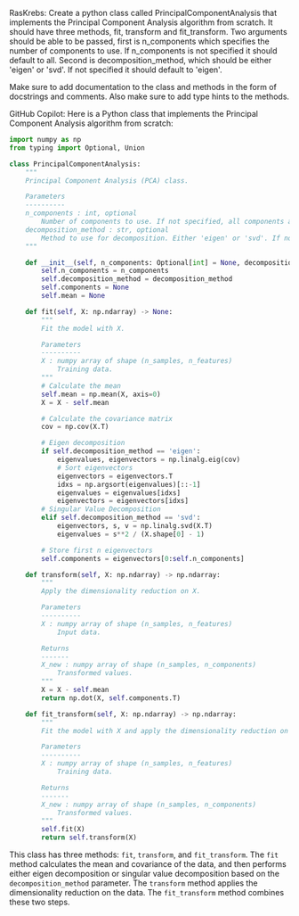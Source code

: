 RasKrebs: Create a python class called PrincipalComponentAnalysis that implements the Principal Component Analysis algorithm from scratch. It should have three methods, fit, transform and fit_transform. Two arguments should be able to be passed, first is n_components which specifies the number of components to use. If n_components is not specified it should default to all. Second is decomposition_method, which should be either 'eigen' or 'svd'. If not specified it should default to 'eigen'.

Make sure to add documentation to the class and methods in the form of docstrings and comments. Also make sure to add type hints to the methods.

GitHub Copilot: Here is a Python class that implements the Principal Component Analysis algorithm from scratch:

```python
import numpy as np
from typing import Optional, Union

class PrincipalComponentAnalysis:
    """
    Principal Component Analysis (PCA) class.

    Parameters
    ----------
    n_components : int, optional
        Number of components to use. If not specified, all components are used.
    decomposition_method : str, optional
        Method to use for decomposition. Either 'eigen' or 'svd'. If not specified, 'eigen' is used.
    """

    def __init__(self, n_components: Optional[int] = None, decomposition_method: Optional[str] = 'eigen'):
        self.n_components = n_components
        self.decomposition_method = decomposition_method
        self.components = None
        self.mean = None

    def fit(self, X: np.ndarray) -> None:
        """
        Fit the model with X.

        Parameters
        ----------
        X : numpy array of shape (n_samples, n_features)
            Training data.
        """
        # Calculate the mean
        self.mean = np.mean(X, axis=0)
        X = X - self.mean

        # Calculate the covariance matrix
        cov = np.cov(X.T)

        # Eigen decomposition
        if self.decomposition_method == 'eigen':
            eigenvalues, eigenvectors = np.linalg.eig(cov)
            # Sort eigenvectors
            eigenvectors = eigenvectors.T
            idxs = np.argsort(eigenvalues)[::-1]
            eigenvalues = eigenvalues[idxs]
            eigenvectors = eigenvectors[idxs]
        # Singular Value Decomposition
        elif self.decomposition_method == 'svd':
            eigenvectors, s, v = np.linalg.svd(X.T)
            eigenvalues = s**2 / (X.shape[0] - 1)

        # Store first n eigenvectors
        self.components = eigenvectors[0:self.n_components]

    def transform(self, X: np.ndarray) -> np.ndarray:
        """
        Apply the dimensionality reduction on X.

        Parameters
        ----------
        X : numpy array of shape (n_samples, n_features)
            Input data.

        Returns
        -------
        X_new : numpy array of shape (n_samples, n_components)
            Transformed values.
        """
        X = X - self.mean
        return np.dot(X, self.components.T)

    def fit_transform(self, X: np.ndarray) -> np.ndarray:
        """
        Fit the model with X and apply the dimensionality reduction on X.

        Parameters
        ----------
        X : numpy array of shape (n_samples, n_features)
            Training data.

        Returns
        -------
        X_new : numpy array of shape (n_samples, n_components)
            Transformed values.
        """
        self.fit(X)
        return self.transform(X)
```

This class has three methods: `fit`, `transform`, and `fit_transform`. The `fit` method calculates the mean and covariance of the data, and then performs either eigen decomposition or singular value decomposition based on the `decomposition_method` parameter. The `transform` method applies the dimensionality reduction on the data. The `fit_transform` method combines these two steps.